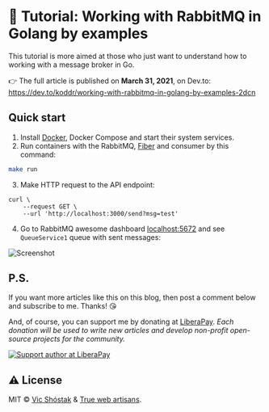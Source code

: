 # 📖 Tutorial: Working with RabbitMQ in Golang by examples

This tutorial is more aimed at those who just want to understand how to working with a message broker in Go.

👉 The full article is published on **March 31, 2021**, on Dev.to: https://dev.to/koddr/working-with-rabbitmq-in-golang-by-examples-2dcn

## Quick start

1. Install [Docker](https://www.docker.com/get-started), Docker Compose and start their system services.
2. Run containers with the RabbitMQ, [Fiber](https://github.com/gofiber/fiber) and consumer by this command:

```bash
make run
```

3. Make HTTP request to the API endpoint:

```console
curl \
    --request GET \
    --url 'http://localhost:3000/send?msg=test'
```

4. Go to RabbitMQ awesome dashboard [localhost:5672](http://localhost:5672) and see `QueueService1` queue with sent messages:

![Screenshot](https://user-images.githubusercontent.com/11155743/113058619-0bec2480-91b7-11eb-9f0f-1102ea69f2fd.png)

## P.S.

If you want more articles like this on this blog, then post a comment below and subscribe to me. Thanks! 😘

And, of course, you can support me by donating at [LiberaPay](https://liberapay.com/koddr/donate). _Each donation will be used to write new articles and develop non-profit open-source projects for the community._

[![Support author at LiberaPay](https://dev-to-uploads.s3.amazonaws.com/uploads/articles/zq8442cqyjq2i1jdeay8.png)](https://liberapay.com/koddr/donate)

## ⚠️ License

MIT &copy; [Vic Shóstak](https://shostak.dev/) & [True web artisans](https://1wa.co/).
